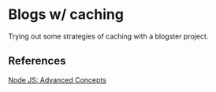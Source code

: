 # Blogs w/ caching

Trying out some strategies of caching with a blogster project.

## References

[Node JS: Advanced Concepts](https://www.udemy.com/advanced-node-for-developers)
